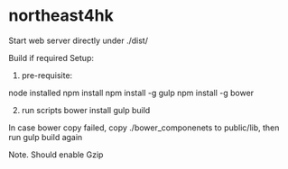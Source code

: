 northeast4hk
============
Start web server directly under ./dist/


Build if required Setup:

1. pre-requisite:

node installed
npm install
npm install -g gulp
npm install -g bower

2. run scripts
bower install
gulp build

In case bower copy failed, copy ./bower_componenets to public/lib, then run gulp build again


Note. Should enable Gzip 

